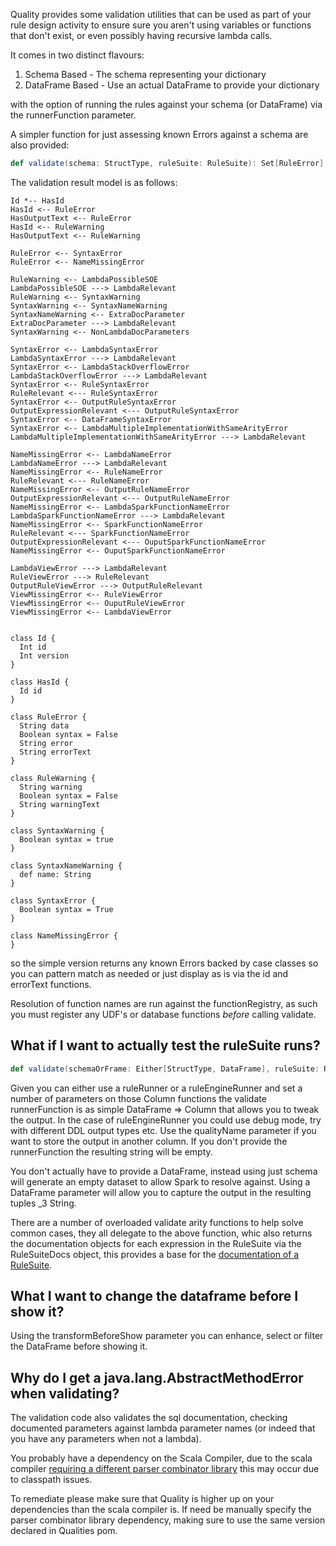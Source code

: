 Quality provides some validation utilities that can be used as part of your rule design activity to ensure sure you aren't using variables or functions that don't exist, or even possibly having recursive lambda calls.

It comes in two distinct flavours:

1. Schema Based - The schema representing your dictionary
2. DataFrame Based - Use an actual DataFrame to provide your dictionary

with the option of running the rules against your schema (or DataFrame) via the runnerFunction parameter.

A simpler function for just assessing known Errors against a schema are also provided:

```scala
def validate(schema: StructType, ruleSuite: RuleSuite): Set[RuleError]
``` 

The validation result model is as follows:

```plantuml title="Validation Results Model"
Id *-- HasId
HasId <-- RuleError
HasOutputText <-- RuleError
HasId <-- RuleWarning
HasOutputText <-- RuleWarning

RuleError <-- SyntaxError
RuleError <-- NameMissingError

RuleWarning <-- LambdaPossibleSOE
LambdaPossibleSOE ---> LambdaRelevant
RuleWarning <-- SyntaxWarning 
SyntaxWarning <-- SyntaxNameWarning
SyntaxNameWarning <-- ExtraDocParameter
ExtraDocParameter ---> LambdaRelevant
SyntaxWarning <-- NonLambdaDocParameters

SyntaxError <-- LambdaSyntaxError
LambdaSyntaxError ---> LambdaRelevant 
SyntaxError <-- LambdaStackOverflowError
LambdaStackOverflowError ---> LambdaRelevant 
SyntaxError <-- RuleSyntaxError
RuleRelevant <--- RuleSyntaxError
SyntaxError <-- OutputRuleSyntaxError
OutputExpressionRelevant <--- OutputRuleSyntaxError
SyntaxError <-- DataFrameSyntaxError
SyntaxError <-- LambdaMultipleImplementationWithSameArityError
LambdaMultipleImplementationWithSameArityError ---> LambdaRelevant

NameMissingError <-- LambdaNameError
LambdaNameError ---> LambdaRelevant
NameMissingError <-- RuleNameError
RuleRelevant <--- RuleNameError
NameMissingError <-- OutputRuleNameError
OutputExpressionRelevant <--- OutputRuleNameError
NameMissingError <-- LambdaSparkFunctionNameError
LambdaSparkFunctionNameError ---> LambdaRelevant
NameMissingError <-- SparkFunctionNameError
RuleRelevant <--- SparkFunctionNameError
OutputExpressionRelevant <--- OuputSparkFunctionNameError 
NameMissingError <-- OuputSparkFunctionNameError

LambdaViewError ---> LambdaRelevant
RuleViewError ---> RuleRelevant
OutputRuleViewError ---> OutputRuleRelevant
ViewMissingError <-- RuleViewError
ViewMissingError <-- OuputRuleViewError
ViewMissingError <-- LambdaViewError


class Id {
  Int id
  Int version
}

class HasId {
  Id id
}

class RuleError {
  String data
  Boolean syntax = False
  String error
  String errorText
}

class RuleWarning {
  String warning
  Boolean syntax = False
  String warningText
}

class SyntaxWarning {
  Boolean syntax = true
}

class SyntaxNameWarning {
  def name: String
}

class SyntaxError {
  Boolean syntax = True
}

class NameMissingError {
}
```

so the simple version returns any known Errors backed by case classes so you can pattern match as needed or just display as is via the id and errorText functions.

Resolution of function names are run against the functionRegistry, as such you must register any UDF's or database functions _before_ calling validate.

## What if I want to actually test the ruleSuite runs?

```scala
def validate(schemaOrFrame: Either[StructType, DataFrame], ruleSuite: RuleSuite, showParams: ShowParams = ShowParams(), runnerFunction: Option[DataFrame => Column] = None, qualityName: String = "Quality", recursiveLambdasSOEIsOk: Boolean = false, transformBeforeShow: DataFrame => DataFrame = identity): (Set[RuleError], Set[RuleWarning], String, RuleSuiteDocs, Map[Id, ExpressionLookup])
```

Given you can either use a ruleRunner or a ruleEngineRunner and set a number of parameters on those Column functions the validate runnerFunction is as simple DataFrame => Column that allows you to tweak the output.  In the case of ruleEngineRunner you could use debug mode, try with different DDL output types etc.  Use the qualityName parameter if you want to store the output in another column.  If you don't provide the runnerFunction the resulting string will be empty.

You don't actually have to provide a DataFrame, instead using just schema will generate an empty dataset to allow Spark to resolve against.  Using a DataFrame parameter will allow you to capture the output in the resulting tuples _3 String.

There are a number of overloaded validate arity functions to help solve common cases, they all delegate to the above function, whic also returns the documentation objects for each expression in the RuleSuite via the RuleSuiteDocs object, this provides a base for the [documentation of a RuleSuite](expressionDocs.md).

## What I want to change the dataframe before I show it?

Using the transformBeforeShow parameter you can enhance, select or filter the DataFrame before showing it.

## Why do I get a java.lang.AbstractMethodError when validating?

The validation code also validates the sql documentation, checking documented parameters against lambda parameter names (or indeed that you have any parameters when not a lambda).
 
You probably have a dependency on the Scala Compiler, due to the scala compiler [requiring a different parser combinator library](https://github.com/scala/scala-parser-combinators/issues/197#issuecomment-480486554) this may occur due to classpath issues.

To remediate please make sure that Quality is higher up on your dependencies than the scala compiler is.  If need be manually specify the parser combinator library dependency, making sure to use the same version declared in Qualities pom. 

